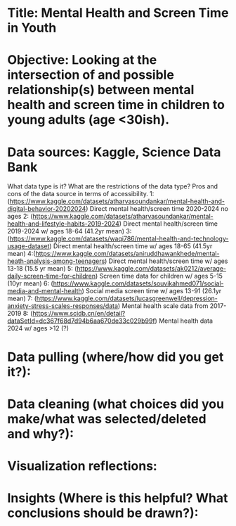 # Title: Mental Health and Screen Time in Youth
# Objective: Looking at the intersection of and possible relationship(s) between mental health and screen time in children to young adults (age <30ish).
# Data sources: Kaggle, Science Data Bank 
  What data type is it? What are the restrictions of the data type? Pros and cons of the data source in terms of accessibility.
1: (https://www.kaggle.com/datasets/atharvasoundankar/mental-health-and-digital-behavior-20202024) Direct mental health/screen time 2020-2024 no ages
2: (https://www.kaggle.com/datasets/atharvasoundankar/mental-health-and-lifestyle-habits-2019-2024) Direct mental health/screen time 2019-2024 w/ ages 18-64 (41.2yr mean)
3: (https://www.kaggle.com/datasets/waqi786/mental-health-and-technology-usage-dataset) Direct mental health/screen time w/ ages 18-65 (41.5yr mean) 
4:(https://www.kaggle.com/datasets/aniruddhawankhede/mental-heath-analysis-among-teenagers) Direct mental health/screen time w/ ages 13-18 (15.5 yr mean)
5: (https://www.kaggle.com/datasets/ak0212/average-daily-screen-time-for-children) Screen time data for children w/ ages 5-15 (10yr mean)
6: (https://www.kaggle.com/datasets/souvikahmed071/social-media-and-mental-health) Social media screen time w/ ages 13-91 (26.1yr mean)
7: (https://www.kaggle.com/datasets/lucasgreenwell/depression-anxiety-stress-scales-responses/data) Mental health scale data from 2017-2019
8: (https://www.scidb.cn/en/detail?dataSetId=dc367f68d7d94b6aa670de33c029b99f) Mental health data  2024 w/ ages >12 (?) 
# Data pulling (where/how did you get it?):
# Data cleaning (what choices did you make/what was selected/deleted and why?):
# Visualization reflections:
# Insights (Where is this helpful? What conclusions should be drawn?):

